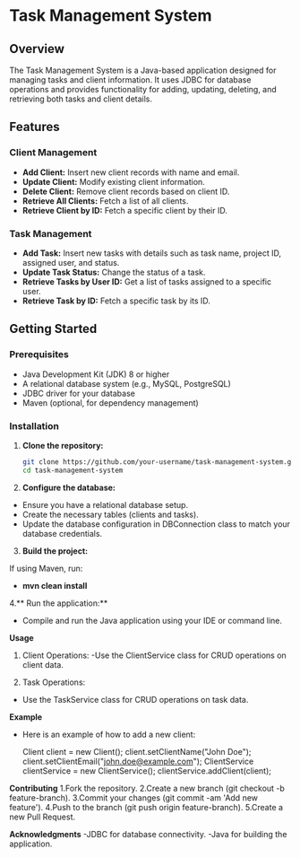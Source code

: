# Task Management System

## Overview

The Task Management System is a Java-based application designed for managing tasks and client information. It uses JDBC for database operations and provides functionality for adding, updating, deleting, and retrieving both tasks and client details.

## Features

### Client Management
- **Add Client:** Insert new client records with name and email.
- **Update Client:** Modify existing client information.
- **Delete Client:** Remove client records based on client ID.
- **Retrieve All Clients:** Fetch a list of all clients.
- **Retrieve Client by ID:** Fetch a specific client by their ID.

### Task Management
- **Add Task:** Insert new tasks with details such as task name, project ID, assigned user, and status.
- **Update Task Status:** Change the status of a task.
- **Retrieve Tasks by User ID:** Get a list of tasks assigned to a specific user.
- **Retrieve Task by ID:** Fetch a specific task by its ID.

## Getting Started

### Prerequisites
- Java Development Kit (JDK) 8 or higher
- A relational database system (e.g., MySQL, PostgreSQL)
- JDBC driver for your database
- Maven (optional, for dependency management)

### Installation

1. **Clone the repository:**

   ```bash
   git clone https://github.com/your-username/task-management-system.git
   cd task-management-system

2. **Configure the database:**

- Ensure you have a relational database setup.
- Create the necessary tables (clients and tasks).
- Update the database configuration in DBConnection class to match your database credentials.

3. **Build the project:**

If using Maven, run:
-  **mvn clean install**

4.** Run the application:**

- Compile and run the Java application using your IDE or command line.

**Usage**
1. Client Operations:
-Use the ClientService class for CRUD operations on client data.

2. Task Operations:
- Use the TaskService class for CRUD operations on task data.

**Example**
- Here is an example of how to add a new client:
  
   Client client = new Client();
   client.setClientName("John Doe");
   client.setClientEmail("john.doe@example.com");
   ClientService clientService = new ClientService();
   clientService.addClient(client);

**Contributing**
1.Fork the repository.
2.Create a new branch (git checkout -b feature-branch).
3.Commit your changes (git commit -am 'Add new feature').
4.Push to the branch (git push origin feature-branch).
5.Create a new Pull Request.

**Acknowledgments**
-JDBC for database connectivity.
-Java for building the application.
